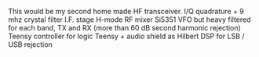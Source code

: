 This would be my second home made HF transceiver.
I/Q quadrature + 9 mhz crystal filter I.F. stage
H-mode RF mixer
Si5351 VFO but heavy filtered for each band, TX and RX (more than 60 dB second harmonic rejection)
Teensy controller for logic
Teensy + audio shield as Hilbert DSP for LSB / USB rejection
